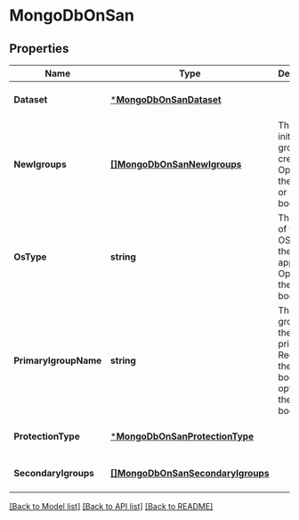 # MongoDbOnSan

## Properties
Name | Type | Description | Notes
------------ | ------------- | ------------- | -------------
**Dataset** | [***MongoDbOnSanDataset**](mongo_db_on_san_dataset.md) |  | [optional] [default to null]
**NewIgroups** | [**[]MongoDbOnSanNewIgroups**](mongo_db_on_san_new_igroups.md) | The list of initiator groups to create. Optional in the POST or PATCH body | [optional] [default to null]
**OsType** | **string** | The name of the host OS running the application. Optional in the POST body | [optional] [default to null]
**PrimaryIgroupName** | **string** | The initiator group for the primary. Required in the POST body and optional in the PATCH body | [optional] [default to null]
**ProtectionType** | [***MongoDbOnSanProtectionType**](mongo_db_on_san_protection_type.md) |  | [optional] [default to null]
**SecondaryIgroups** | [**[]MongoDbOnSanSecondaryIgroups**](mongo_db_on_san_secondary_igroups.md) |  | [optional] [default to null]

[[Back to Model list]](../README.md#documentation-for-models) [[Back to API list]](../README.md#documentation-for-api-endpoints) [[Back to README]](../README.md)


